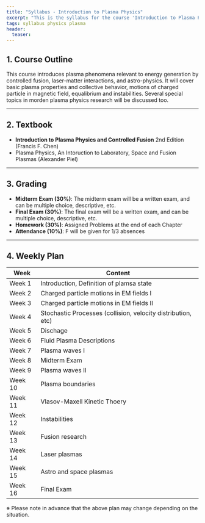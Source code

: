 ```yaml
---
title: "Syllabus - Introduction to Plasma Physics"
excerpt: "This is the syllabus for the course 'Introduction to Plasma Physics'."
tags: syllabus physics plasma
header:
  teaser: 
---
```


## 1. Course Outline
This course introduces plasma phenomena relevant to energy generation by controlled fusion, laser-matter
interactions, and astro-physics.  It will cover basic plasma properties and collective behavior, motions of
charged particle in magnetic field, equalibrium and instabilities.  Several special topics in morden plasma
physics research will be discussed too.

---

## 2. Textbook
- **Introduction to Plasma Physics and Controlled Fusion** 2nd Edition (Francis F. Chen)
- Plasma Physics, An Intoruction to Laboratory, Space and Fusion Plasmas (Alexander Piel)

---

## 3. Grading
- **Midterm Exam (30%)**: The midterm exam will be a written exam, and can be multiple choice, descriptive, etc.
- **Final Exam (30%)**: The final exam will be a written exam, and can be multiple choice, descriptive, etc.
- **Homework (30%)**: Assigned Problems at the end of each Chapter
- **Attendance (10%)**: F will be given for 1/3 absences

---

## 4. Weekly Plan

| Week | Content |
|------|------|
| Week 1 | Introduction, Definition of plamsa state |
| Week 2 | Charged particle motions in EM fields I |
| Week 3 | Charged particle motions in EM fields II |
| Week 4 | Stochastic Processes (collision, velocity distribution, etc) |
| Week 5 | Dischage |
| Week 6 | Fluid Plasma Descriptions |
| Week 7 | Plasma waves I |
| Week 8 | Midterm Exam |
| Week 9 | Plasma waves II |
| Week 10 | Plasma boundaries |
| Week 11 | Vlasov-Maxell Kinetic Thoery |
| Week 12 | Instabilities |
| Week 13 | Fusion research |
| Week 14 | Laser plasmas |
| Week 15 | Astro and space plasmas |
| Week 16 | Final Exam |

※ Please note in advance that the above plan may change depending on the situation.